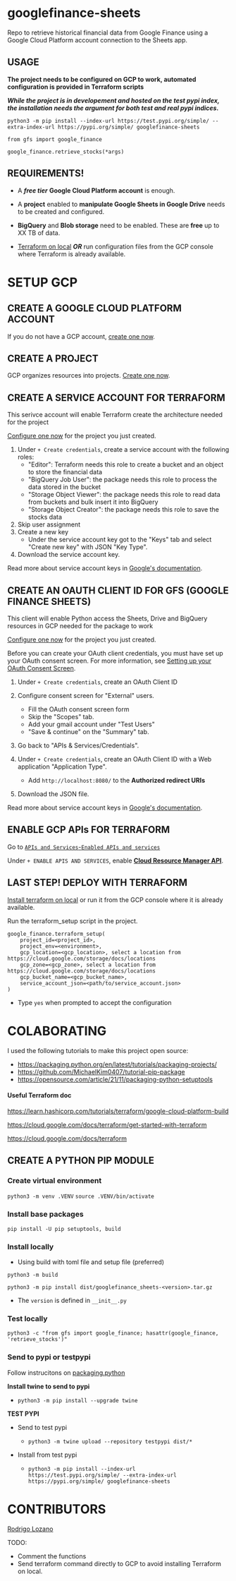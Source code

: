 # googlefinance-sheets
Repo to retrieve historical financial data from Google Finance using a Google Cloud Platform account connection to the Sheets app.

## USAGE
**The project needs to be configured on GCP to work, automated configuration is provided in Terraform scripts**

***While the project is in developement and hosted on the test pypi index, the installation needs the argument for both test and real pypi indices.***

`python3 -m pip install --index-url https://test.pypi.org/simple/ --extra-index-url https://pypi.org/simple/ googlefinance-sheets`

`from gfs import google_finance`

`google_finance.retrieve_stocks(*args)`

## REQUIREMENTS!
- A ***free tier*** **Google Cloud Platform account** is enough.

- A **project** enabled to **manipulate Google Sheets in Google Drive** needs to be created and configured.

- **BigQuery** and **Blob storage** need to be enabled. These are **free** up to XX TB of data.

- [Terraform on local](https://learn.hashicorp.com/tutorials/terraform/install-cli) ***OR*** run configuration files from the GCP console where Terraform is already available.

# SETUP GCP
## CREATE A GOOGLE CLOUD PLATFORM ACCOUNT
If you do not have a GCP account, [create one now](https://console.cloud.google.com/freetrial/ "Google Cloud Platform link").

## CREATE A PROJECT
GCP organizes resources into projects. [Create one now](https://console.cloud.google.com/projectcreate "Project creation link in GCP").

## CREATE A SERVICE ACCOUNT FOR TERRAFORM
This serivce account will enable Terraform create the architecture needed for the project

[Configure one now](https://console.cloud.google.com/apis/credentials/serviceaccountkey "Service account creation link in GCP") for the project you just created.

1. Under `+ Create credentials`, create a service account with the following roles:
    - "Editor": Terraform needs this role to create a bucket and an object to store the financial data
    - "BigQuery Job User": the package needs this role to process the data stored in the bucket
    - "Storage Object Viewer": the package needs this role to read data from buckets and bulk insert it into BigQuery
    - "Storage Object Creator": the package needs this role to save the stocks data
1. Skip user assignment
1. Create a new key
    - Under the service account key got to the "Keys" tab and select "Create new key" with JSON "Key Type".
1. Download the service account key.

Read more about service account keys in [Google's documentation](https://cloud.google.com/iam/docs/creating-managing-service-account-keys).

## CREATE AN OAUTH CLIENT ID FOR GFS (GOOGLE FINANCE SHEETS)
This client will enable Python access the Sheets, Drive and BigQuery resources in GCP needed for the package to work

[Configure one now](https://console.cloud.google.com/apis/credentials/oauthclient "OAuth client ID creation link in GCP") for the project you just created.

Before you can create your OAuth client credentials, you must have set up your OAuth consent screen. For more information, see [Setting up your OAuth Consent Screen](https://support.google.com/cloud/answer/10311615 "GCP Console Help: Setting up your OAuth consent screen").
1. Under `+ Create credentials`, create an OAuth Client ID
1. Configure consent screen for "External" users.
    - Fill the OAuth consent screen form
    - Skip the "Scopes" tab.
    - Add your gmail account under "Test Users"
    - "Save & continue" on the "Summary" tab.
1. Go back to "APIs & Services/Credentials".

1. Under `+ Create credentials`, create an OAuth Client ID with a Web application "Application Type".
    - Add `http://localhost:8080/` to the **Authorized redirect URIs**
1. Download the JSON file.

Read more about service account keys in [Google's documentation](https://cloud.google.com/iam/docs/creating-managing-service-account-keys).

## ENABLE GCP APIs FOR TERRAFORM
Go to [`APIs and Services`-`Enabled APIs and services`](https://console.cloud.google.com/apis/dashboard "APIs and services managements")

Under `+ ENABLE APIS AND SERVICES`, enable [**Cloud Resource Manager API**](https://console.cloud.google.com/apis/library/cloudresourcemanager.googleapis.com).

## LAST STEP! DEPLOY WITH TERRAFORM

[Install terraform on local](https://learn.hashicorp.com/tutorials/terraform/install-cli) or run it from the GCP console where it is already available.

Run the terraform_setup script in the project.

    google_finance.terraform_setup(
        project_id=<project_id>,
        project_env=<environment>,
        gcp_location=<gcp_location>, select a location from https://cloud.google.com/storage/docs/locations
        gcp_zone=<gcp_zone>, select a location from https://cloud.google.com/storage/docs/locations
        gcp_bucket_name=<gcp_bucket_name>,
        service_account_json=<path/to/service_account.json>
    )

* Type `yes` when prompted to accept the configuration

# COLABORATING
I used the following tutorials to make this project open source:
- https://packaging.python.org/en/latest/tutorials/packaging-projects/
- https://github.com/MichaelKim0407/tutorial-pip-package
- https://opensource.com/article/21/11/packaging-python-setuptools

#### Useful Terraform doc
https://learn.hashicorp.com/tutorials/terraform/google-cloud-platform-build

https://cloud.google.com/docs/terraform/get-started-with-terraform

https://cloud.google.com/docs/terraform

## CREATE A PYTHON PIP MODULE
### Create virtual environment
`python3 -m venv .VENV`
`source .VENV/bin/activate`

### Install base packages
`pip install -U pip setuptools, build`

### Install locally
- Using build with toml file and setup file (preferred)

`python3 -m build`

`python3 -m pip install dist/googlefinance_sheets-<version>.tar.gz`

* The `version` is defined in `__init__.py`

### Test locally
`python3 -c "from gfs import google_finance; hasattr(google_finance, 'retrieve_stocks')"`


### Send to pypi or testpypi

Follow instrucitons on [packaging.python](https://packaging.python.org/en/latest/tutorials/packaging-projects/ "Packaging instructions")

**Install twine to send to pypi**
- `python3 -m pip install --upgrade twine`

**TEST PYPI**

- Send to test pypi
    - `python3 -m twine upload --repository testpypi dist/*`

- Install from test pypi
    - `python3 -m pip install --index-url https://test.pypi.org/simple/ --extra-index-url https://pypi.org/simple/ googlefinance-sheets`

# CONTRIBUTORS
[Rodrigo Lozano](https://rolozanod.github.io/ "Developer personal webpage")

TODO:
- Comment the functions
- Send terraform command directly to GCP to avoid installing Terraform on local.